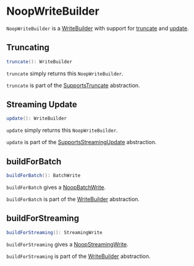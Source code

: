 # NoopWriteBuilder

`NoopWriteBuilder` is a [WriteBuilder](../../connector/WriteBuilder.md) with support for [truncate](../../connector/SupportsTruncate.md) and [update](../../connector/SupportsStreamingUpdate.md).

## <span id="truncate"> Truncating

```scala
truncate(): WriteBuilder
```

`truncate` simply returns this `NoopWriteBuilder`.

`truncate` is part of the [SupportsTruncate](../../connector/SupportsTruncate.md#truncate) abstraction.

## <span id="update"> Streaming Update

```scala
update(): WriteBuilder
```

`update` simply returns this `NoopWriteBuilder`.

`update` is part of the [SupportsStreamingUpdate](../../connector/SupportsStreamingUpdate.md#update) abstraction.

## <span id="buildForBatch"> buildForBatch

```scala
buildForBatch(): BatchWrite
```

`buildForBatch` gives a [NoopBatchWrite](NoopBatchWrite.md).

`buildForBatch` is part of the [WriteBuilder](../../connector/WriteBuilder.md#buildForBatch) abstraction.

## <span id="buildForStreaming"> buildForStreaming

```scala
buildForStreaming(): StreamingWrite
```

`buildForStreaming` gives a [NoopStreamingWrite](NoopStreamingWrite.md).

`buildForStreaming` is part of the [WriteBuilder](../../connector/WriteBuilder.md#buildForStreaming) abstraction.
